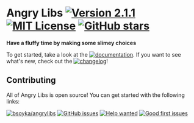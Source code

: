 # Angry Libs [![Version 2.1.1](https://img.shields.io/badge/version-2.1.1-orange)][release] [![MIT License](https://img.shields.io/badge/license-MIT-green)][license] [![GitHub stars](https://img.shields.io/github/stars/bsoyka/angrylibs?style=social)][stars]

**Have a fluffy time by making some slimey choices**

To get started, take a look at the [![documentation](https://img.shields.io/badge/documentation-blue)][documentation]. If you want to see what's new, check out the 
[![changelog](https://img.shields.io/badge/changelog-purple)][changelog]!

## Contributing

All of Angry Libs is open source! You can get started with the following links:

[![bsoyka/angrylibs](https://img.shields.io/badge/bsoyka-angrylibs-red?logo=github)][github] 
[![GitHub issues](https://img.shields.io/github/issues/bsoyka/angrylibs)][issues]
[![Help wanted](https://img.shields.io/github/issues/bsoyka/angrylibs/help%20wanted?label=help%20wanted&color=008672)][help wanted]
[![Good first issues](https://img.shields.io/github/issues/bsoyka/angrylibs/good%20first%20issue?label=good%20first%20issues&color=7057ff)][good first issues]

[changelog]: https://github.com/bsoyka/angrylibs/blob/master/CHANGELOG.md
[documentation]: https://angry-libs.readthedocs.io
[github]: https://github.com/bsoyka/angrylibs
[good first issues]: https://github.com/bsoyka/angrylibs/labels/good%20first%20issue
[help wanted]: https://github.com/bsoyka/angrylibs/labels/help%20wanted
[issues]: https://github.com/bsoyka/angrylibs/issues
[license]: https://github.com/bsoyka/angrylibs/blob/master/LICENSE
[release]: https://github.com/bsoyka/angrylibs/releases/tag/2.1.1
[stars]: https://github.com/bsoyka/angrylibs/stargazers